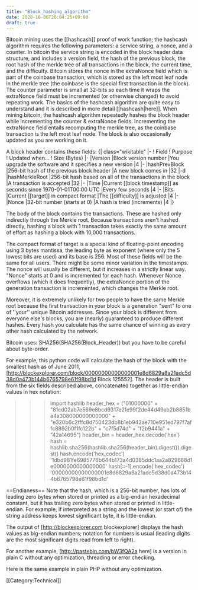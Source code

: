 ```yaml
---
title: "Block_hashing_algorithm"
date: 2020-10-06T20:04:25+09:00
draft: true
---
```


Bitcoin mining uses the [[hashcash]] proof of work function; the hashcash algorithm requires the following parameters: a service string, a nonce, and a counter.  In bitcoin the service string is encoded in the block header data structure, and includes a version field, the hash of the previous block, the root hash of the merkle tree of all transactions in the block, the current time, and the difficulty.  Bitcoin stores the nonce in the extraNonce field which is part of the coinbase transaction, which is stored as the left most leaf node in the merkle tree (the coinbase is the special first transaction in the block).  The counter parameter is small at 32-bits so each time it wraps the extraNonce field must be incremented (or otherwise changed) to avoid repeating work.
The basics of the hashcash algorithm are quite easy to understand and it is described in more detail [[hashcash|here]].
When mining bitcoin, the hashcash algorithm repeatedly hashes the block header while incrementing the counter & extraNonce fields.  Incrementing the extraNonce field entails recomputing the merkle tree, as the coinbase transaction is the left most leaf node.  The block is also occasionally updated as you are working on it. 

A block header contains these fields:
{| class="wikitable"
|-
! Field
! Purpose
! Updated when...
! Size (Bytes)
|-
|Version
|Block version number
|You upgrade the software and it specifies a new version
|4
|-
|hashPrevBlock
|256-bit hash of the previous block header
|A new block comes in
|32
|-d
|hashMerkleRoot
|256-bit hash based on all of the transactions in the block
|A transaction is accepted
|32
|-
|Time
|Current [[block timestamp]] as seconds since 1970-01-01T00:00 UTC
|Every few seconds
|4
|-
|Bits
|Current [[target]] in compact format
|The [[difficulty]] is adjusted
|4
|-
|Nonce
|32-bit number (starts at 0)
|A hash is tried (increments)
|4
|}

The body of the block contains the transactions. These are hashed only indirectly through the Merkle root. Because transactions aren't hashed directly, hashing a block with 1 transaction takes exactly the same amount of effort as hashing a block with 10,000 transactions.

The compact format of target is a special kind of floating-point encoding using 3 bytes mantissa, the leading byte as exponent (where only the 5 lowest bits are used) and its base is 256.
Most of these fields will be the same for all users. There might be some minor variation in the timestamps. The nonce will usually be different, but it increases in a strictly linear way. "Nonce" starts at 0 and is incremented for each hash. Whenever Nonce overflows (which it does frequently), the extraNonce portion of the generation transaction is incremented, which changes the Merkle root.

Moreover, it is extremely unlikely for two people to have the same Merkle root because the first transaction in your block is a generation "sent" to one of ''your'' unique Bitcoin addresses. Since your block is different from everyone else's blocks, you are (nearly) guaranteed to produce different hashes. Every hash you calculate has the same chance of winning as every other hash calculated by the network.

Bitcoin uses: SHA256(SHA256(Block_Header)) but you have to be careful about byte-order.

For example, this python code will calculate the hash of the block with the smallest hash as of June 2011, [http://blockexplorer.com/block/00000000000000001e8d6829a8a21adc5d38d0a473b144b6765798e61f98bd1d Block 125552].  The header is built from the six fields described above, concatenated together as little-endian values in hex notation:
<source lang="python">
>>> import hashlib
>>> header_hex = ("01000000" +
 "81cd02ab7e569e8bcd9317e2fe99f2de44d49ab2b8851ba4a308000000000000" +
 "e320b6c2fffc8d750423db8b1eb942ae710e951ed797f7affc8892b0f1fc122b" +
 "c7f5d74d" +
 "f2b9441a" +
 "42a14695")
>>> header_bin = header_hex.decode('hex')
>>> hash = hashlib.sha256(hashlib.sha256(header_bin).digest()).digest()
>>> hash.encode('hex_codec')
'1dbd981fe6985776b644b173a4d0385ddc1aa2a829688d1e0000000000000000'
>>> hash[::-1].encode('hex_codec')
'00000000000000001e8d6829a8a21adc5d38d0a473b144b6765798e61f98bd1d'
</source>

==Endianess==
Note that the hash, which is a 256-bit number, has lots of leading zero bytes when stored or printed as a big-endian hexadecimal constant, but it has trailing zero bytes when stored or printed in little-endian. For example, if interpreted as a string and the lowest (or start of) the string address keeps lowest significant byte, it is little-endian.

The output of [http://blockexplorer.com blockexplorer] displays the hash values as big-endian numbers; notation for numbers is usual (leading digits are the most significant digits read from left to right).

For another example, [http://pastebin.com/bW3fQA2a here] is a version in plain C without any optimization, threading or error checking.

Here is the same example in plain PHP without any optimization.
<source lang="php">
<?
  //This reverses and then swaps every other char
  function SwapOrder($in){
      $Split = str_split(strrev($in));
      $x='';
      for ($i = 0; $i < count($Split); $i+=2) {
          $x .= $Split[$i+1].$Split[$i];
      } 
      return $x;
  }
  
  //makes the littleEndian
  function littleEndian($value){
      return implode (unpack('H*',pack("V*",$value)));
  }
  
  $version = littleEndian(1);
  $prevBlockHash = SwapOrder('00000000000008a3a41b85b8b29ad444def299fee21793cd8b9e567eab02cd81');
  $rootHash = SwapOrder('2b12fcf1b09288fcaff797d71e950e71ae42b91e8bdb2304758dfcffc2b620e3');
  $time = littleEndian(1305998791);
  $bits = littleEndian(440711666); 
  $nonce = littleEndian(2504433986); 
  
  //concat it all
  $header_hex = $version . $prevBlockHash . $rootHash . $time . $bits . $nonce;
  
  //convert from hex to binary 
  $header_bin  = hex2bin($header_hex);
  //hash it then convert from hex to binary 
  $pass1 = hex2bin(  hash('sha256', $header_bin )  );
  //Hash it for the seconded time
  $pass2 = hash('sha256', $pass1);
  //fix the order
  $FinalHash = SwapOrder($pass2);
  
  echo   $FinalHash;
?>
</source>

[[Category:Technical]]
